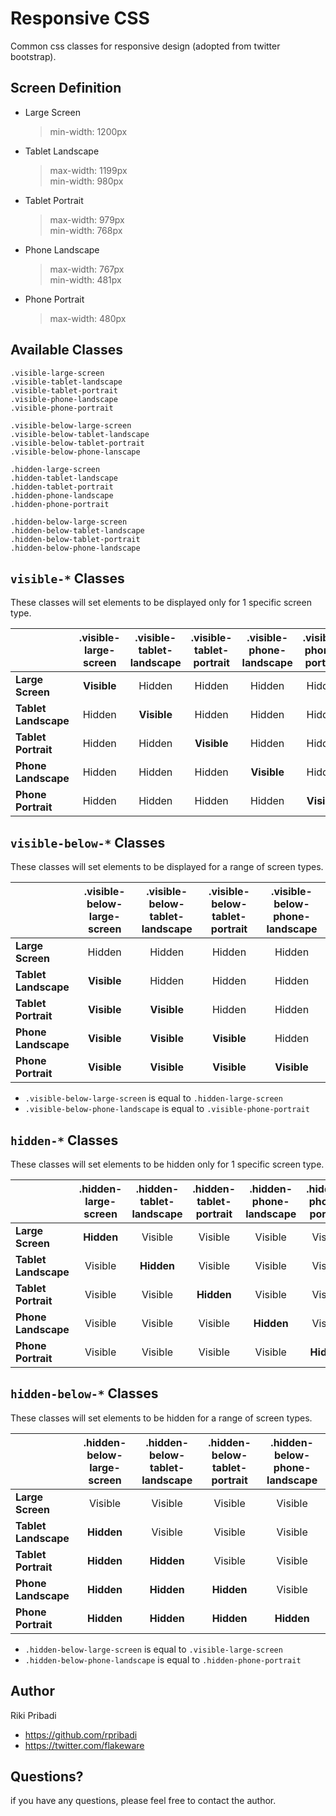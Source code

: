 Responsive CSS
==============

Common css classes for responsive design (adopted from twitter bootstrap).

Screen Definition
-----------------

* Large Screen
    > min-width: 1200px

* Tablet Landscape <br />
    > max-width: 1199px<br />
    > min-width: 980px

* Tablet Portrait<br />
    > max-width: 979px<br />
    > min-width: 768px

* Phone Landscape<br />
    > max-width: 767px<br />
    > min-width: 481px<br />

* Phone Portrait<br />
    > max-width: 480px

Available Classes
-----------------

    .visible-large-screen
    .visible-tablet-landscape
    .visible-tablet-portrait
    .visible-phone-landscape
    .visible-phone-portrait
    
    .visible-below-large-screen
    .visible-below-tablet-landscape
    .visible-below-tablet-portrait
    .visible-below-phone-lanscape

    .hidden-large-screen
    .hidden-tablet-landscape
    .hidden-tablet-portrait
    .hidden-phone-landscape
    .hidden-phone-portrait

    .hidden-below-large-screen
    .hidden-below-tablet-landscape
    .hidden-below-tablet-portrait
    .hidden-below-phone-landscape


<code>visible-*</code> Classes
------------------------------

These classes will set elements to be displayed only for 1 specific screen type.

|                      | .visible-large-screen | .visible-tablet-landscape | .visible-tablet-portrait | .visible-phone-landscape | .visible-phone-portrait |
| -------------------- | :-------------------: | :-----------------------: | :----------------------: | :----------------------: | :---------------------: |
| **Large Screen**     | **Visible**           | Hidden                    | Hidden                   | Hidden                   | Hidden                  |
| **Tablet Landscape** | Hidden                | **Visible**               | Hidden                   | Hidden                   | Hidden                  |
| **Tablet Portrait**  | Hidden                | Hidden                    | **Visible**              | Hidden                   | Hidden                  |
| **Phone Landscape**  | Hidden	               | Hidden                    | Hidden                   | **Visible**              | Hidden                  |
| **Phone Portrait**   | Hidden		           | Hidden                    | Hidden                   | Hidden                   | **Visible**             |


<code>visible-below-*</code> Classes
------------------------------

These classes will set elements to be displayed for a range of screen types.

|                      | .visible-below-large-screen | .visible-below-tablet-landscape | .visible-below-tablet-portrait | .visible-below-phone-landscape |
| -------------------- | :-------------------------: | :-----------------------------: | :----------------------------: | :----------------------------: |
| **Large Screen**     | Hidden                      | Hidden                          | Hidden                         | Hidden                         |
| **Tablet Landscape** | **Visible**                 | Hidden                          | Hidden                         | Hidden                         |
| **Tablet Portrait**  | **Visible**                 | **Visible**                     | Hidden                         | Hidden                         |
| **Phone Landscape**  | **Visible**                 | **Visible**                     | **Visible**                    | Hidden                         |
| **Phone Portrait**   | **Visible**    	         | **Visible**                     | **Visible**                    | **Visible**                    |

* <code>.visible-below-large-screen</code> is equal to <code>.hidden-large-screen</code><br />
* <code>.visible-below-phone-landscape</code> is equal to <code>.visible-phone-portrait</code>

<code>hidden-*</code> Classes
-----------------------------

These classes will set elements to be hidden only for 1 specific screen type.

|                      | .hidden-large-screen | .hidden-tablet-landscape | .hidden-tablet-portrait | .hidden-phone-landscape | .hidden-phone-portrait |
| -------------------- | :------------------: | :----------------------: | :---------------------: | :---------------------: | :--------------------: |
| **Large Screen**     | **Hidden**           | Visible                  | Visible                 | Visible                 | Visible                |
| **Tablet Landscape** | Visible              | **Hidden**               | Visible                 | Visible                 | Visible                |
| **Tablet Portrait**  | Visible              | Visible                  | **Hidden**              | Visible                 | Visible                |
| **Phone Landscape**  | Visible              | Visible                  | Visible                 | **Hidden**              | Visible                |
| **Phone Portrait**   | Visible	          | Visible                  | Visible                 | Visible                 | **Hidden**             |


<code>hidden-below-*</code> Classes
-----------------------------

These classes will set elements to be hidden for a range of screen types.

|                      | .hidden-below-large-screen | .hidden-below-tablet-landscape | .hidden-below-tablet-portrait | .hidden-below-phone-landscape |
| -------------------- | :------------------------: | :----------------------------: | :---------------------------: | :---------------------------: |
| **Large Screen**     | Visible                    | Visible                        | Visible                       | Visible                       |
| **Tablet Landscape** | **Hidden**                 | Visible                        | Visible                       | Visible                       |
| **Tablet Portrait**  | **Hidden**                 | **Hidden**                     | Visible                       | Visible                       |
| **Phone Landscape**  | **Hidden**                 | **Hidden**                     | **Hidden**                    | Visible                       |
| **Phone Portrait**   | **Hidden**		            | **Hidden**                     | **Hidden**                    | **Hidden**                    |

* <code>.hidden-below-large-screen</code> is equal to <code>.visible-large-screen</code><br />
* <code>.hidden-below-phone-landscape</code> is equal to <code>.hidden-phone-portrait</code>

Author
------

Riki Pribadi
+ https://github.com/rpribadi
+ https://twitter.com/flakeware

Questions?
----------

if you have any questions, please feel free to contact the author.
